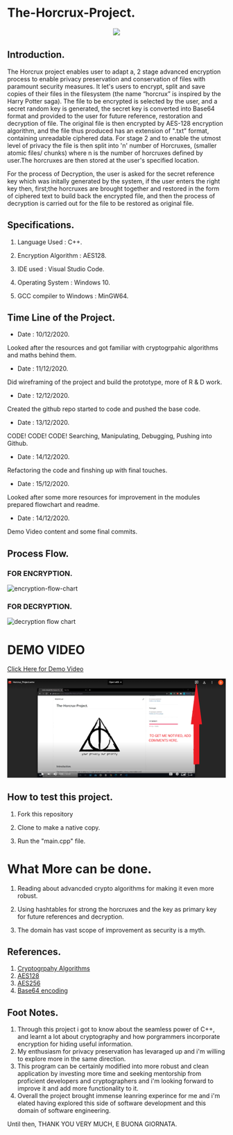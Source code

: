 # The-Horcrux-Project.

<p align="center">
<img src="https://github.com/mehra-deepak/The-Horcrux-Project./blob/main/Images/NEVPrOxFHG.svg">
</p>

## Introduction.
The Horcrux project enables user to adapt a, 2 stage advanced encryption process to enable privacy preservation and conservation of files with paramount security measures. It let's users to encrypt, split and save copies of their files in the filesystem (the name “horcrux” is inspired by the Harry Potter saga). The file to be encrypted is selected by the user, and a secret random key is generated, the secret key is converted into Base64 format and provided to the user for future reference, restoration and decryption of file. The original file is then encrypted by AES-128 encryption algorithm, and the file thus produced has an extension of ".txt" format, containing unreadable ciphered data. For stage 2 and to enable the utmost level of privacy the file is then split into 'n' number of Horcruxes, (smaller atomic files/ chunks) where n is the number of horcruxes defined by user.The horcruxes are then stored at the user's specified location. 

For the process of Decryption, the user is asked for the secret reference key which was initally generated by the system, if the user enters the right key then, first;the horcruxes are brought together and restored in the form of ciphered text to build back the encrypted file, and then the process of decryption is carried out for the file to be restored as original file.

## Specifications.

1) Language Used : C++.

2) Encryption Algorithm : AES128.

3) IDE used : Visual Studio Code.

4) Operating System : Windows 10.

4) GCC compiler to Windows : MinGW64.

## Time Line of the Project.

* Date : 10/12/2020.

Looked after the resources and got familiar with cryptogrpahic algorithms and maths behind them.

* Date : 11/12/2020.

Did wireframing of the project and build the prototype, more of R & D work.

* Date : 12/12/2020.

Created the github repo started to code and pushed the base code.

* Date : 13/12/2020.

CODE! CODE! CODE!  Searching, Manipulating, Debugging, Pushing into Github.

* Date : 14/12/2020.

Refactoring the code and finshing up with final touches.


* Date : 15/12/2020.

Looked after some more resources for improvement in the modules prepared flowchart and readme.

* Date : 14/12/2020.

Demo Video content and some final commits.

## Process Flow.

### FOR ENCRYPTION.

![encryption-flow-chart](https://github.com/mehra-deepak/The-Horcrux-Project./blob/main/Images/Encryption.png)

### FOR DECRYPTION.

![decryption flow chart](https://github.com/mehra-deepak/The-Horcrux-Project./blob/main/Images/From%20Decryption.png)

# DEMO VIDEO

[Click Here for Demo Video](https://drive.google.com/file/d/1T-yNbnYC1hekgtYQbu2oiHPwF59mNmbn/view?usp=sharing)

![demo comments image](https://github.com/mehra-deepak/The-Horcrux-Project/blob/main/Images/Screenshot%20(14).png)


## How to test this project.

1) Fork this repository

2) Clone to make a native copy.

3) Run the "main.cpp" file.

# What More can be done.

1) Reading about advancded crypto algorithms for making it even more robust.

2) Using hashtables for strong the horcruxes and the key as primary key for future references and decryption.

3) The domain has vast scope of improvement as security is a myth.

## References.

1) [Cryptogrpahy Algorithms](https://www.simplilearn.com/data-encryption-methods-article)
2) [AES128](https://www.idera.com/glossary/aes-128-bit-encryption)
3) [AES256](https://www.atpinc.com/blog/what-is-aes-256-encryption)
4) [Base64 encoding](https://developer.mozilla.org/en-US/docs/Glossary/Base64)

## Foot Notes.

1)  Through this project i got to know about the seamless power of C++, and learnt a lot about cryptography and how porgrammers incorporate encryption for hiding useful information.
2) My enthusiasm for privacy preservation has levaraged up and i'm willing to explore more in the same direction.
3) This program can be certainly modified into more robust and clean application by investing more time and seeking mentorship from proficient developers and cryptographers and i'm looking forward to improve it and add more functionality to it.
4) Overall the project brought immense leanring experince for me and i'm elated having explored this side of software development and this domain of software engineering.

Until then, THANK YOU VERY MUCH, E BUONA GIORNATA.



